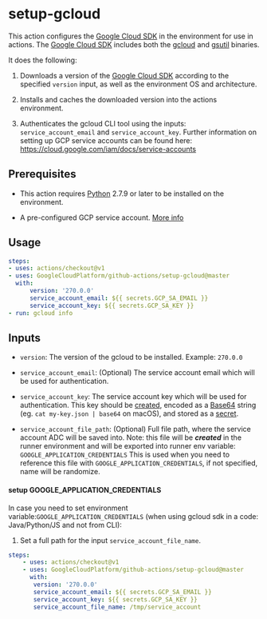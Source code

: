 <!--
 Copyright 2019 Google LLC

 Licensed under the Apache License, Version 2.0 (the "License"); you may not use this file except in
 compliance with the License. You may obtain a copy of the License at

        https://www.apache.org/licenses/LICENSE-2.0

 Unless required by applicable law or agreed to in writing, software distributed under the License
 is distributed on an "AS IS" BASIS, WITHOUT WARRANTIES OR CONDITIONS OF ANY KIND, either express or
 implied. See the License for the specific language governing permissions and limitations under the
 License.
-->

# setup-gcloud

This action configures the [Google Cloud SDK](https://cloud.google.com/sdk/) in the environment for use in actions.
The [Google Cloud SDK](https://cloud.google.com/sdk/) includes both the [gcloud](https://cloud.google.com/sdk/gcloud/)
and [gsutil](https://cloud.google.com/storage/docs/gsutil) binaries.

It does the following:

1. Downloads a version of the [Google Cloud SDK](https://cloud.google.com/sdk/) according to the specified `version` input,
as well as the environment OS and architecture.

2. Installs and caches the downloaded version into the actions environment.

3. Authenticates the gcloud CLI tool using the inputs: `service_account_email` and `service_account_key`. Further information on
setting up GCP service accounts can be found here: https://cloud.google.com/iam/docs/service-accounts

## Prerequisites

* This action requires [Python](https://www.python.org/) 2.7.9 or later to be installed on the environment.

* A pre-configured GCP service account. [More info](https://cloud.google.com/iam/docs/creating-managing-service-accounts)

## Usage

```yaml
steps:
- uses: actions/checkout@v1
- uses: GoogleCloudPlatform/github-actions/setup-gcloud@master
  with:
      version: '270.0.0'
      service_account_email: ${{ secrets.GCP_SA_EMAIL }}
      service_account_key: ${{ secrets.GCP_SA_KEY }}
- run: gcloud info
```

## Inputs

* `version`: The version of the gcloud to be installed.  Example: `270.0.0`

* `service_account_email`: (Optional) The service account email which will be used for authentication.

* `service_account_key`: The service account key which will be used for authentication. This key should be [created](https://cloud.google.com/iam/docs/creating-managing-service-account-keys), encoded as a [Base64](https://en.wikipedia.org/wiki/Base64) string (eg. `cat my-key.json | base64` on macOS), and stored as a [secret](https://help.github.com/en/actions/automating-your-workflow-with-github-actions/creating-and-using-encrypted-secrets).

* `service_account_file_path`: (Optional) Full file path, where the service account ADC will be saved into.
Note: this file will be ***created*** in the runner environment and will be exported into runner env variable: `GOOGLE_APPLICATION_CREDENTIALS`
This is used when you need to reference this file with `GOOGLE_APPLICATION_CREDENTIALS`, if not specified, name will be randomize.

#### setup GOOGLE_APPLICATION_CREDENTIALS

In case you need to set environment variable:`GOOGLE_APPLICATION_CREDENTIALS` (when using gcloud sdk in a code: Java/Python/JS and not from CLI):
1. Set a full path for the input `service_account_file_name`.

```yaml
steps:
    - uses: actions/checkout@v1
    - uses: GoogleCloudPlatform/github-actions/setup-gcloud@master
      with:
       version: '270.0.0'
       service_account_email: ${{ secrets.GCP_SA_EMAIL }}
       service_account_key: ${{ secrets.GCP_SA_KEY }}
       service_account_file_name: /tmp/service_account
```
